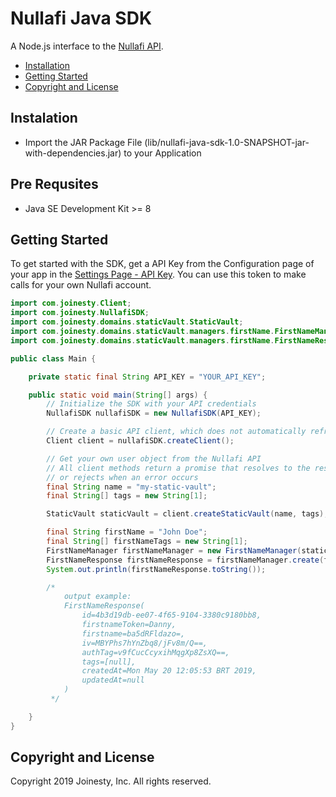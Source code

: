 Nullafi Java SDK
===============

A Node.js interface to the [Nullafi API](http://enterprise-api.nullafi.com/docs).

- [Installation](#installation)
- [Getting Started](#getting-started)
- [Copyright and License](#copyright-and-license)

<!-- END doctoc generated TOC please keep comment here to allow auto update -->

Instalation
------------
- Import the JAR Package File (lib/nullafi-java-sdk-1.0-SNAPSHOT-jar-with-dependencies.jar) to your Application

Pre Requsites
------------

- Java SE Development Kit >= 8 

Getting Started
---------------

To get started with the SDK, get a API Key from the Configuration page
of your app in the [Settings Page - API Key][settings-api-key].
You can use this token to make calls for your own Nullafi account.

```java
import com.joinesty.Client;
import com.joinesty.NullafiSDK;
import com.joinesty.domains.staticVault.StaticVault;
import com.joinesty.domains.staticVault.managers.firstName.FirstNameManager;
import com.joinesty.domains.staticVault.managers.firstName.FirstNameResponse;

public class Main {

    private static final String API_KEY = "YOUR_API_KEY";

    public static void main(String[] args) {
        // Initialize the SDK with your API credentials
        NullafiSDK nullafiSDK = new NullafiSDK(API_KEY);

        // Create a basic API client, which does not automatically refresh the access token
        Client client = nullafiSDK.createClient();

        // Get your own user object from the Nullafi API
        // All client methods return a promise that resolves to the results of the API call,
        // or rejects when an error occurs
        final String name = "my-static-vault";
        final String[] tags = new String[1];

        StaticVault staticVault = client.createStaticVault(name, tags);

        final String firstName = "John Doe";
        final String[] firstNameTags = new String[1];
        FirstNameManager firstNameManager = new FirstNameManager(staticVault);
        FirstNameResponse firstNameResponse = firstNameManager.create(firstName, firstNameTags);
        System.out.println(firstNameResponse.toString());

        /*
            output example:
            FirstNameResponse(
                id=4b3d19db-ee07-4f65-9104-3380c9180bb8,
                firstnameToken=Danny,
                firstname=ba5dRFldazo=,
                iv=MBYPhs7hYnZbq8/jFv8m/Q==,
                authTag=v9fCucCcyxihMqgXp8ZsXQ==,
                tags=[null],
                createdAt=Mon May 20 12:05:53 BRT 2019,
                updatedAt=null
            )
         */

    }
}

```

[settings-api-key]: https://dashboard.nullafi.com/admin/settings/api


Copyright and License
---------------------

Copyright 2019 Joinesty, Inc. All rights reserved.
